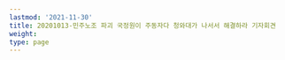 ```yaml
---
lastmod: '2021-11-30'
title: 20201013-민주노조 파괴 국정원이 주동자다 청와대가 나서서 해결하라 기자회견
weight: 
type: page
---
```


